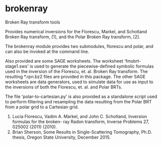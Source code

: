 # brokenray
Broken Ray transform tools

Provides numerical inversions for the Florescu, Markel, and Schotland Broken Ray transform,
[1], and the Polar Broken Ray transform, [2].

The brokenray module provides two submodules, florescu and polar, and can also be invoked at
the command line.

Also provided are some SAGE worksheets. The worksheet 'fmsbrt-stage1.sws' is used to generate
the piecewise-defined symbolic formulas used in the inversion of the Florescu, et. al. Broken
Ray transform. The resulting *.rpn.bz2 files are provided in this package. The other SAGE
worksheets are data generators, used to simulate data for use as input to the inversions of
both the Florescu, et. al. and Polar BRTs.

The file 'polar-to-cartesian.py' is also provided as a standalone script used to perform
filtering and resampling the data resulting from the Polar BRT from a polar grid to a
Cartesian grid.

1. Lucia Florescu, Vadim A. Markel, and John C. Schotland, Inversion formulas for the broken-
ray Radon transform, Inverse Problems 27, 025002 (2011) (2010).
2. Brian Sherson, Some Results in Single-Scattering Tomography, Ph.D. thesis, Oregon State
University, December 2015.

